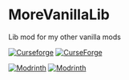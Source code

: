 # MoreVanillaLib
Lib mod for my other vanilla mods

[![Curseforge](http://cf.way2muchnoise.eu/versions/For%20MC_367254_all.svg)](https://www.curseforge.com/minecraft/mc-mods/morevanillalib)
[![CurseForge](http://cf.way2muchnoise.eu/full_367254_downloads.svg)](https://www.curseforge.com/minecraft/mc-mods/morevanillalib)

[![Modrinth](https://modrinth-utils.vercel.app/api/badge/versions?id=CtNNDljK&logo=true)](https://modrinth.com/mod/morevanillalib)
[![Modrinth](https://modrinth-utils.vercel.app/api/badge/downloads?id=CtNNDljK&logo=true)](https://modrinth.com/mod/morevanillalib)
